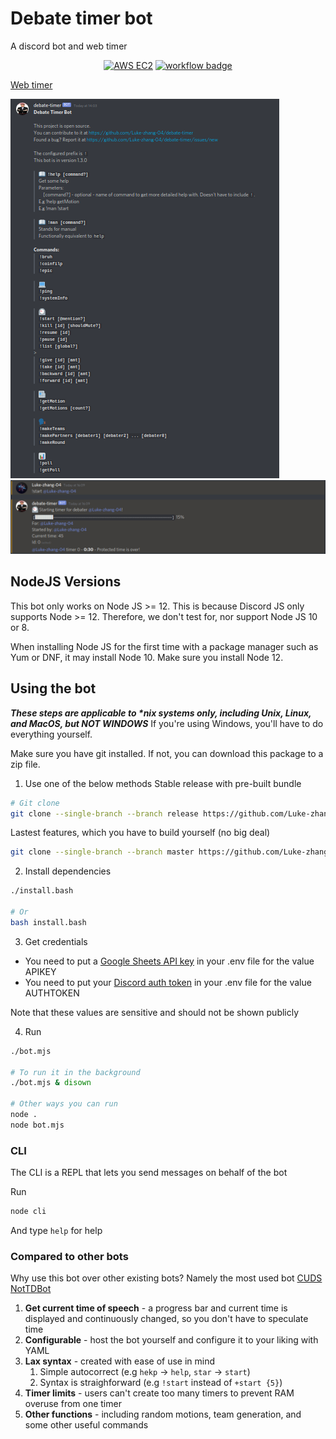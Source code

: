 # Debate timer bot

A discord bot and web timer

<p align="center">
    <a href="https://aws.amazon.com/"><img src="https://img.shields.io/badge/Runs%20on-AWS%20EC2-orange?style=for-the-badge&logo=amazon-aws&logoColor=orange" alt="AWS EC2"/></a>
    <a href="https://github.com/Luke-zhang-04/debate-timer/actions"><img src="https://img.shields.io/github/workflow/status/luke-zhang-04/debate-timer/Node.js%20CI?label=Build%20and%20Tests&logo=Github" alt="workflow badge"/></a>
</p>

[Web timer](https://luke-zhang-04.github.io/debate-timer/)

![Screenshot](./assets/screenshot1.png)
![Screenshot](./assets/screenshot2.png)

## NodeJS Versions
This bot only works on Node JS >= 12. This is because Discord JS only supports Node >= 12. Therefore, we don't test for, nor support Node JS 10 or 8.

When installing Node JS for the first time with a package manager such as Yum or DNF, it may install Node 10. Make sure you install Node 12.

## Using the bot
***These steps are applicable to \*nix systems only, including Unix, Linux, and MacOS, but NOT WINDOWS***
If you're using Windows, you'll have to do everything yourself.

Make sure you have git installed. If not, you can download this package to a zip file.

1. Use one of the below methods
Stable release with pre-built bundle
```bash
# Git clone
git clone --single-branch --branch release https://github.com/Luke-zhang-04/debate-timer.git && cd debate-timer
```
Lastest features, which you have to build yourself (no big deal)
```bash
git clone --single-branch --branch master https://github.com/Luke-zhang-04/debate-timer.git && cd debate-timer
```

2. Install dependencies
```bash
./install.bash

# Or
bash install.bash
```

3. Get credentials
- You need to put a [Google Sheets API key](https://developers.google.com/sheets/api/quickstart/js#step_1_turn_on_the) in your .env file for the value APIKEY
- You need to put your [Discord auth token](https://github.com/Tyrrrz/DiscordChatExporter/wiki/Obtaining-Token-and-Channel-IDs) in your .env file for the value AUTHTOKEN

Note that these values are sensitive and should not be shown publicly

4. Run
```bash
./bot.mjs

# To run it in the background
./bot.mjs & disown

# Other ways you can run
node .
node bot.mjs
```

### CLI
The CLI is a REPL that lets you send messages on behalf of the bot

Run
```bash
node cli
```

And type `help` for help

### Compared to other bots
Why use this bot over other existing bots?
Namely the most used bot [CUDS NotTDBot](https://github.com/spiltbeans/NotTDBot)

1. **Get current time of speech** - a progress bar and current time is displayed and continuously changed, so you don't have to speculate time
2. **Configurable** - host the bot yourself and configure it to your liking with YAML
3. **Lax syntax** - created with ease of use in mind
    1. Simple autocorrect (e.g `hekp` -> `help`, `star` -> `start`)
    2. Syntax is straighforward (e.g `!start` instead of `+start {5}`)
4. **Timer limits** - users can't create too many timers to prevent RAM overuse from one timer
5. **Other functions** - including random motions, team generation, and some other useful commands
